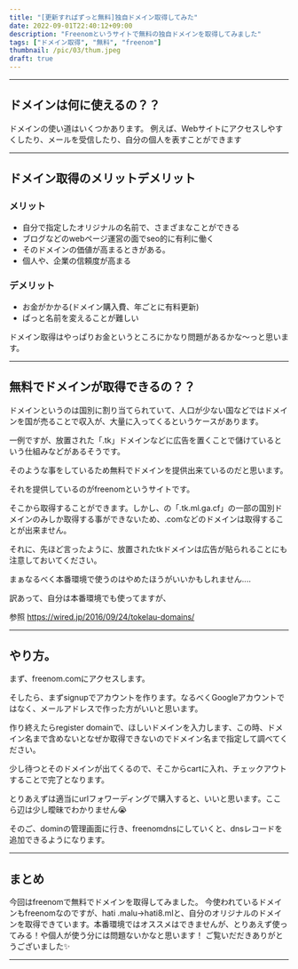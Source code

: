 ```yaml
---
title: "[更新すればずっと無料]独自ドメイン取得してみた"
date: 2022-09-01T22:40:12+09:00
description: "Freenomというサイトで無料の独自ドメインを取得してみました"
tags: ["ドメイン取得", "無料", "freenom"]
thumbnail: /pic/03/thum.jpeg
draft: true
---
```


---
## ドメインは何に使えるの？？

ドメインの使い道はいくつかあります。
例えば、Webサイトにアクセスしやすくしたり、メールを受信したり、自分の個人を表すことができます

---

## ドメイン取得のメリットデメリット

### メリット

* 自分で指定したオリジナルの名前で、さまざまなことができる
* ブログなどのwebページ運営の面でseo的に有利に働く
* そのドメインの価値が高まるときがある。
* 個人や、企業の信頼度が高まる

### デメリット

* お金がかかる(ドメイン購入費、年ごとに有料更新)
* ぱっと名前を変えることが難しい

ドメイン取得はやっぱりお金というところにかなり問題があるかな〜っと思います。

---

## 無料でドメインが取得できるの？？

ドメインというのは国別に割り当てられていて、人口が少ない国などではドメインを国が売ることで収入が、大量に入ってくるというケースがあります。

一例ですが、放置された「.tk」ドメインなどに広告を置くことで儲けているという仕組みなどがあるそうです。

そのような事をしているため無料でドメインを提供出来ているのだと思います。

それを提供しているのがfreenomというサイトです。

そこから取得することができます。しかし、の「.tk.ml.ga.cf」の一部の国別ドメインのみしか取得する事ができないため、.comなどのドメインは取得することが出来ません。

それに、先ほど言ったように、放置されたtkドメインは広告が貼られることにも注意しておいてください。

まぁなるべく本番環境で使うのはやめたほうがいいかもしれません....

訳あって、自分は本番環境でも使ってますが、



参照 https://wired.jp/2016/09/24/tokelau-domains/

---

## やり方。

まず、freenom.comにアクセスします。

そしたら、まずsignupでアカウントを作ります。なるべくGoogleアカウントではなく、メールアドレスで作った方がいいと思います。

作り終えたらregister domainで、ほしいドメインを入力します、この時、ドメイン名まで含めないとなぜか取得できないのでドメイン名まで指定して調べてください。

少し待つとそのドメインが出てくるので、そこからcartに入れ、チェックアウトすることで完了となります。

とりあえずは適当にurlフォワーディングで購入すると、いいと思います。ここら辺は少し曖昧でわかりません😭

そのご、dominの管理画面に行き、freenomdnsにしていくと、dnsレコードを追加できるようになります。

---

## まとめ
今回はfreenomで無料でドメインを取得してみました。
今使われているドメインもfreenomなのですが、hati
.malu→hati8.mlと、自分のオリジナルのドメインを取得できています。本番環境ではオススメはできませんが、とりあえず使ってみる！や個人が使う分には問題ないかなと思います！
ご覧いだだきありがとうございました✨

---

